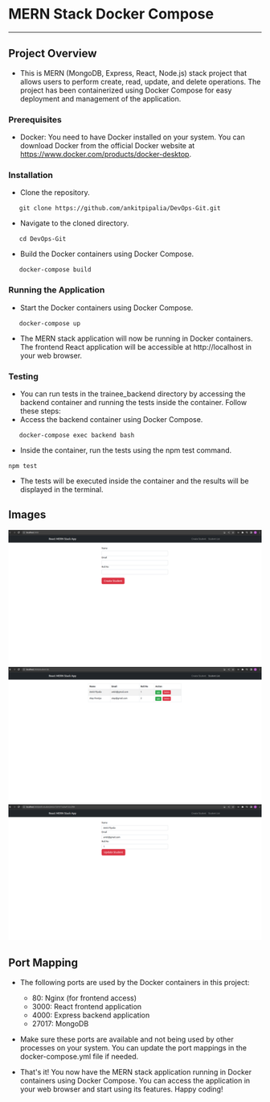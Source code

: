 # MERN Stack Docker Compose
___

## Project Overview
 - This is  MERN (MongoDB, Express, React, Node.js) stack project that allows users to perform create, read, update, and delete operations. The project has been containerized using Docker Compose for easy deployment and management of the application.

### Prerequisites
 - Docker: You need to have Docker installed on your system. You can download Docker from the official Docker website at https://www.docker.com/products/docker-desktop.

### Installation
 - Clone the repository.
``` 
   git clone https://github.com/ankitpipalia/DevOps-Git.git
```
 - Navigate to the cloned directory.
``` 
   cd DevOps-Git
```
 - Build the Docker containers using Docker Compose.
``` 
   docker-compose build
```
 
### Running the Application
 - Start the Docker containers using Docker Compose.

``` 
   docker-compose up
```
 - The MERN stack application will now be running in Docker containers. The frontend React application will be accessible at http://localhost in your web browser.
### Testing
 - You can run tests in the trainee_backend directory by accessing the backend container and running the tests inside the container. Follow these steps:
 - Access the backend container using Docker Compose.
``` 
   docker-compose exec backend bash
```
 - Inside the container, run the tests using the npm test command.
```
npm test
```
 - The tests will be executed inside the container and the results will be displayed in the terminal.
## Images

![Home Page](https://github.com/ankitpipalia/DevOps-Git/blob/master/images/homepage.png)
![List Page](https://github.com/ankitpipalia/DevOps-Git/blob/master/images/listpage.png)
![Update Page](https://github.com/ankitpipalia/DevOps-Git/blob/master/images/updatepage.png)

## Port Mapping

 - The following ports are used by the Docker containers in this project:
   - 80: Nginx (for frontend access)
   - 3000: React frontend application
   - 4000: Express backend application
   - 27017: MongoDB

 - Make sure these ports are available and not being used by other processes on your system. You can update the port mappings in the docker-compose.yml file if needed.
 - That's it! You now have the MERN stack application running in Docker containers using Docker Compose. You can access the application in your web browser and start using its features. Happy coding!

